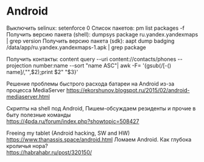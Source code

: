 # Android

Выключить selinux: setenforce 0
Список пакетов:  pm list packages -f
Получить версию пакета (shell): dumpsys package ru.yandex.yandexmaps | grep version
Получить версию пакета (sdk): aapt dump badging /data/app/ru.yandex.yandexmaps-1.apk | grep package

Получить контакты:
content query --uri content://contacts/phones --projection number:name --sort "name ASC"| awk -F= '{gsub(/[-() name]/,"",$2);print $2" "$3}'

Решение проблемы быстрого расхода батареи на Android из-за процесса MediaServer https://ekorshunov.blogspot.ru/2015/02/android-mediaserver.html

Скрипты на shell под Android, Пишем-обсуждаем резиденты и прочие в быту полезные команды </br> <https://4pda.ru/forum/index.php?showtopic=508427>

Freeing my tablet (Android hacking, SW and HW) </br> <https://www.thanassis.space/android.html>
Ломаем Android. Как глубока кроличья нора? </br> <https://habrahabr.ru/post/320150/>